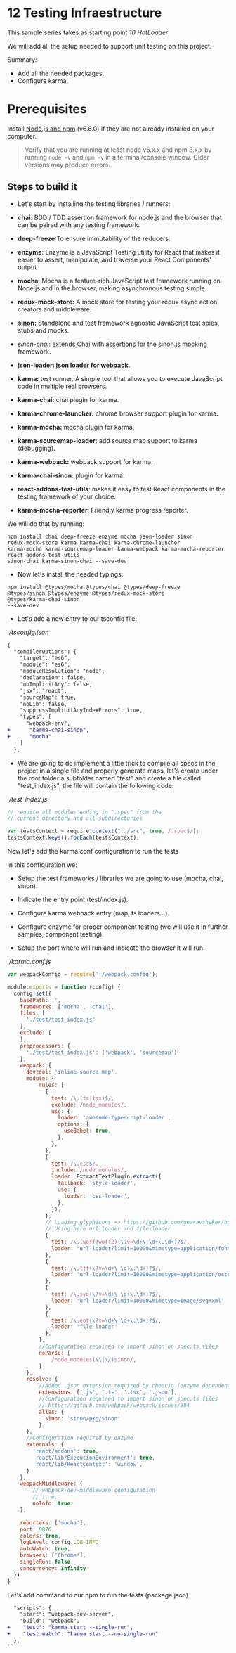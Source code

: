 # 12 Testing Infraestructure

This sample series takes as starting point _10 HotLoader_

We will add all the setup needed to support unit testing on this project.

Summary:

- Add all the needed packages.
- Configure karma.



# Prerequisites

Install [Node.js and npm](https://nodejs.org/en/) (v6.6.0) if they are not already installed on your computer.

> Verify that you are running at least node v6.x.x and npm 3.x.x by running `node -v` and `npm -v` in a terminal/console window. Older versions may produce errors.

## Steps to build it

- Let's start by installing the testing libraries / runners:

- **chai:** BDD / TDD assertion framework for node.js and the browser that can be paired with any testing framework.
- **deep-freeze**:To ensure immutability of the reducers.
- **enzyme**: Enzyme is a JavaScript Testing utility for React that makes it easier to assert, manipulate, and traverse your React Components' output.
- **mocha**: Mocha is a feature-rich JavaScript test framework running on Node.js and in the browser, making asynchronous testing simple.
- **redux-mock-store:** A mock store for testing your redux async action creators and middleware.
- **sinon:** Standalone and test framework agnostic JavaScript test spies, stubs and mocks.
- *sinon-chai*: extends Chai with assertions for the sinon.js mocking framework.
- **json-loader: json loader for webpack.**
- **karma:** test runner. A simple tool that allows you to execute JavaScript code in multiple real browsers.
- **karma-chai:** chai plugin for karma.
- **karma-chrome-launcher:** chrome browser support plugin for karma.
- **karma-mocha:** mocha plugin for karma.
- **karma-sourcemap-loader:** add source map support to karma (debugging).
- **karma-webpack:** webpack support for karma.
- **karma-chai-sinon:** plugin for karma.
- **react-addons-test-utils**: makes it easy to test React components in the testing framework of your choice.
- **karma-mocha-reporter**: Friendly karma progress reporter.
 

We will do that by running:

```
npm install chai deep-freeze enzyme mocha json-loader sinon
redux-mock-store karma karma-chai karma-chrome-launcher
karma-mocha karma-sourcemap-loader karma-webpack karma-mocha-reporter
react-addons-test-utils
sinon-chai karma-sinon-chai --save-dev
```

- Now let's install the needed typings:

```
npm install @types/mocha @types/chai @types/deep-freeze
@types/sinon @types/enzyme @types/redux-mock-store 
@types/karma-chai-sinon
--save-dev
```

- Let's add a new entry to our tsconfig file:

_./tsconfig.json_

```diff
{
  "compilerOptions": {
    "target": "es6",
    "module": "es6",
    "moduleResolution": "node",
    "declaration": false,
    "noImplicitAny": false,
    "jsx": "react",
    "sourceMap": true,
    "noLib": false,
    "suppressImplicitAnyIndexErrors": true,
    "types": [
      "webpack-env",
+      "karma-chai-sinon",
+      "mocha"
    ]
  },
```

- We are going to do implement a little trick to compile all specs in the project in a single file and properly generate
maps, let's create under the root folder a subfolder named "test" and create a file called "test_index.js", the file will contain the following code:

_./test_index.js_

````javascript
// require all modules ending in ".spec" from the
// current directory and all subdirectories

var testsContext = require.context("../src", true, /.spec$/);
testsContext.keys().forEach(testsContext);
````

Now let's add the karma.conf configuration to run the tests

In this configuration we:
  - Setup the test frameworks / libraries
we are going to use (mocha, chai, sinon).

  -  Indicate the entry point (test/index.js).

  - Configure karma webpack entry (map, ts loaders...).

  - Configure enzyme for proper component testing (we will use it
    in further samples, component testing).

  -  Setup the port where will run and indicate the browser it will run.

_./karma.conf.js_

```javascript
var webpackConfig = require('./webpack.config');

module.exports = function (config) {
  config.set({
    basePath: '',
    frameworks: ['mocha', 'chai'],
    files: [
      './test/test_index.js'
    ],
    exclude: [
    ],
    preprocessors: {
      './test/test_index.js': ['webpack', 'sourcemap']
    },
    webpack: {           
      devtool: 'inline-source-map',
      module: {
          rules: [
            {
              test: /\.(ts|tsx)$/,
              exclude: /node_modules/,
              use: {
                loader: 'awesome-typescript-loader',
                options: {
                  useBabel: true,
                },
              },
            },
            {
              test: /\.css$/,
              include: /node_modules/,
              loader: ExtractTextPlugin.extract({
                fallback: 'style-loader',
                use: {
                  loader: 'css-loader',
                },
              }),
            },
            // Loading glyphicons => https://github.com/gowravshekar/bootstrap-webpack
            // Using here url-loader and file-loader
            {
              test: /\.(woff|woff2)(\?v=\d+\.\d+\.\d+)?$/,
              loader: 'url-loader?limit=10000&mimetype=application/font-woff'
            },
            {
              test: /\.ttf(\?v=\d+\.\d+\.\d+)?$/,
              loader: 'url-loader?limit=10000&mimetype=application/octet-stream'
            },
            {
              test: /\.svg(\?v=\d+\.\d+\.\d+)?$/,
              loader: 'url-loader?limit=10000&mimetype=image/svg+xml'
            },
            {
              test: /\.eot(\?v=\d+\.\d+\.\d+)?$/,
              loader: 'file-loader'
            },
          ],
          //Configuration required to import sinon on spec.ts files
          noParse: [
              /node_modules(\\|\/)sinon/,
          ]          
      },
      resolve: {
          //Added .json extension required by cheerio (enzyme dependency)
          extensions: ['.js', '.ts', '.tsx', '.json'],
          //Configuration required to import sinon on spec.ts files
          // https://github.com/webpack/webpack/issues/304
          alias: {
            sinon: 'sinon/pkg/sinon'
          }          
      },
      //Configuration required by enzyme
      externals: {
        'react/addons': true,
        'react/lib/ExecutionEnvironment': true,
        'react/lib/ReactContext': 'window',
      }
    },
    webpackMiddleware: {
        // webpack-dev-middleware configuration
        // i. e.
        noInfo: true
    },

    reporters: ['mocha'],
    port: 9876,
    colors: true,
    logLevel: config.LOG_INFO,
    autoWatch: true,
    browsers: ['Chrome'],
    singleRun: false,
    concurrency: Infinity
  })  
}
```

Let's add  command to our npm to run the tests (package.json)

````diff
  "scripts": {
    "start": "webpack-dev-server",
    "build": "webpack",
+    "test": "karma start --single-run",
+    "test:watch": "karma start --no-single-run"    
  },
```


